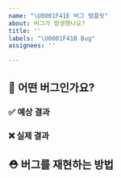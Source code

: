 ```yaml
---
name: "\U0001F41E 버그 템플릿"
about: 버그가 발생했나요?
title: ''
labels: "\U0001F41B Bug"
assignees: ''

---
```


## 🐛 어떤 버그인가요?

### ✅ 예상 결과

### ❌ 실제 결과

## ⛑️ 버그를 재현하는 방법
